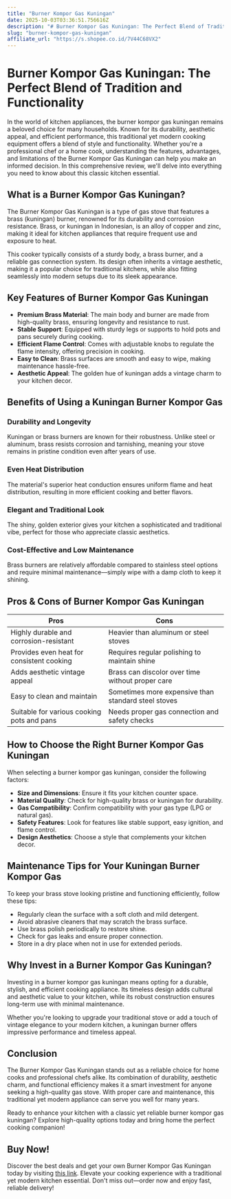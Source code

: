 ```yaml
---
title: "Burner Kompor Gas Kuningan"
date: 2025-10-03T03:36:51.756616Z
description: "# Burner Kompor Gas Kuningan: The Perfect Blend of Tradition and Functionality..."
slug: "burner-kompor-gas-kuningan"
affiliate_url: "https://s.shopee.co.id/7V44C68VX2"
---
```

# Burner Kompor Gas Kuningan: The Perfect Blend of Tradition and Functionality

In the world of kitchen appliances, the burner kompor gas kuningan remains a beloved choice for many households. Known for its durability, aesthetic appeal, and efficient performance, this traditional yet modern cooking equipment offers a blend of style and functionality. Whether you're a professional chef or a home cook, understanding the features, advantages, and limitations of the Burner Kompor Gas Kuningan can help you make an informed decision. In this comprehensive review, we'll delve into everything you need to know about this classic kitchen essential.

## What is a Burner Kompor Gas Kuningan?

The Burner Kompor Gas Kuningan is a type of gas stove that features a brass (kuningan) burner, renowned for its durability and corrosion resistance. Brass, or kuningan in Indonesian, is an alloy of copper and zinc, making it ideal for kitchen appliances that require frequent use and exposure to heat.

This cooker typically consists of a sturdy body, a brass burner, and a reliable gas connection system. Its design often inherits a vintage aesthetic, making it a popular choice for traditional kitchens, while also fitting seamlessly into modern setups due to its sleek appearance.

## Key Features of Burner Kompor Gas Kuningan

- **Premium Brass Material**: The main body and burner are made from high-quality brass, ensuring longevity and resistance to rust.
- **Stable Support**: Equipped with sturdy legs or supports to hold pots and pans securely during cooking.
- **Efficient Flame Control**: Comes with adjustable knobs to regulate the flame intensity, offering precision in cooking.
- **Easy to Clean**: Brass surfaces are smooth and easy to wipe, making maintenance hassle-free.
- **Aesthetic Appeal**: The golden hue of kuningan adds a vintage charm to your kitchen decor.

## Benefits of Using a Kuningan Burner Kompor Gas

### Durability and Longevity
Kuningan or brass burners are known for their robustness. Unlike steel or aluminum, brass resists corrosion and tarnishing, meaning your stove remains in pristine condition even after years of use.

### Even Heat Distribution
The material's superior heat conduction ensures uniform flame and heat distribution, resulting in more efficient cooking and better flavors.

### Elegant and Traditional Look
The shiny, golden exterior gives your kitchen a sophisticated and traditional vibe, perfect for those who appreciate classic aesthetics.

### Cost-Effective and Low Maintenance
Brass burners are relatively affordable compared to stainless steel options and require minimal maintenance—simply wipe with a damp cloth to keep it shining.

## Pros & Cons of Burner Kompor Gas Kuningan

| Pros | Cons |
|-------------------------|---------------------------|
| Highly durable and corrosion-resistant | Heavier than aluminum or steel stoves |
| Provides even heat for consistent cooking | Requires regular polishing to maintain shine |
| Adds aesthetic vintage appeal | Brass can discolor over time without proper care |
| Easy to clean and maintain | Sometimes more expensive than standard steel stoves |
| Suitable for various cooking pots and pans | Needs proper gas connection and safety checks |

## How to Choose the Right Burner Kompor Gas Kuningan

When selecting a burner kompor gas kuningan, consider the following factors:

- **Size and Dimensions**: Ensure it fits your kitchen counter space.
- **Material Quality**: Check for high-quality brass or kuningan for durability.
- **Gas Compatibility**: Confirm compatibility with your gas type (LPG or natural gas).
- **Safety Features**: Look for features like stable support, easy ignition, and flame control.
- **Design Aesthetics**: Choose a style that complements your kitchen decor.

## Maintenance Tips for Your Kuningan Burner Kompor Gas

To keep your brass stove looking pristine and functioning efficiently, follow these tips:

- Regularly clean the surface with a soft cloth and mild detergent.
- Avoid abrasive cleaners that may scratch the brass surface.
- Use brass polish periodically to restore shine.
- Check for gas leaks and ensure proper connection.
- Store in a dry place when not in use for extended periods.

## Why Invest in a Burner Kompor Gas Kuningan?

Investing in a burner kompor gas kuningan means opting for a durable, stylish, and efficient cooking appliance. Its timeless design adds cultural and aesthetic value to your kitchen, while its robust construction ensures long-term use with minimal maintenance.

Whether you're looking to upgrade your traditional stove or add a touch of vintage elegance to your modern kitchen, a kuningan burner offers impressive performance and timeless appeal.

## Conclusion

The Burner Kompor Gas Kuningan stands out as a reliable choice for home cooks and professional chefs alike. Its combination of durability, aesthetic charm, and functional efficiency makes it a smart investment for anyone seeking a high-quality gas stove. With proper care and maintenance, this traditional yet modern appliance can serve you well for many years.

Ready to enhance your kitchen with a classic yet reliable burner kompor gas kuningan? Explore high-quality options today and bring home the perfect cooking companion!

## Buy Now!

Discover the best deals and get your own Burner Kompor Gas Kuningan today by visiting [this link](https://s.shopee.co.id/7V44C68VX2). Elevate your cooking experience with a traditional yet modern kitchen essential. Don't miss out—order now and enjoy fast, reliable delivery!